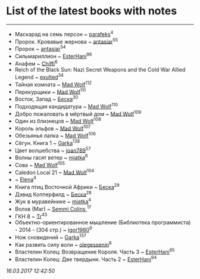 # List of the latest books with notes
---

* Маскарад на семь персон ~ [parafeks](users/163/16366623-vkontakte)<sup>4</sup>
* Пророк. Кровавые жернова ~ [antasiar](users/688/68827372-vkontakte)<sup>55</sup>
* Пророк ~ [antasiar](users/688/68827372-vkontakte)<sup>54</sup>
* Сильмариллион ~ [EsterHani](users/305/30558181-vkontakte)<sup>96</sup>
* Анафем ~ [Chiffi](users/105/105831994080785626680-google)<sup>6</sup>
* Reich of the Black Sun: Nazi Secret Weapons and the Cold War Allied Legend ~ [exulted](users/100/100599204551896265722-google)<sup>34</sup>
* Тайная комната ~ [Mad Wolf](users/947/94738840-vkontakte)<sup>112</sup>
* Перекурщики ~ [Mad Wolf](users/947/94738840-vkontakte)<sup>111</sup>
* Восток, Запад ~ [Беска](users/157/1577468-vkontakte)<sup>30</sup>
* Подходящая кандидатура ~ [Mad Wolf](users/947/94738840-vkontakte)<sup>110</sup>
* Добро пожаловать в мёртвый дом ~ [Mad Wolf](users/947/94738840-vkontakte)<sup>109</sup>
* Один из близнецов ~ [Mad Wolf](users/947/94738840-vkontakte)<sup>108</sup>
* Король эльфов ~ [Mad Wolf](users/947/94738840-vkontakte)<sup>107</sup>
* Обезьянья лапка ~ [Mad Wolf](users/947/94738840-vkontakte)<sup>106</sup>
* Сёгун. Книга 1 ~ [Garka](users/115/115753719718250012620-google)<sup>138</sup>
* Цвет волшебства ~ [joan789](users/240/2401650-vkontakte)<sup>57</sup>
* Волны гасят ветер ~ [miatka](users/351/35140437-vkontakte)<sup>6</sup>
* Сова ~ [Mad Wolf](users/947/94738840-vkontakte)<sup>105</sup>
* Caledon Local 21 ~ [Mad Wolf](users/947/94738840-vkontakte)<sup>104</sup>
*  ~ [Elena](users/459/459594264-yandex)<sup>4</sup>
* Книга птиц Восточной Африки ~ [Беска](users/157/1577468-vkontakte)<sup>29</sup>
* Дэвид Копперфилд ~ [Беска](users/157/1577468-vkontakte)<sup>28</sup>
* Жук в муравейнике ~ [miatka](users/351/35140437-vkontakte)<sup>4</sup>
* Волхв (Маг) ~ [Semmi Colins ](users/100/100632786848817999592-google)<sup>17</sup>
* ГКН 8 ~ [Tr](users/122/12282474-vkontakte)<sup>43</sup>
* Объектно-ориентированное мышление (Библиотека программиста) - 2014 - (304 стр.) ~ [igor1980](users/100/100003094239547-facebook)<sup>9</sup>
* Нож сновидений ~ [Garka](users/115/115753719718250012620-google)<sup>137</sup>
* Как развить силу воли ~ [olegessenin](users/390/3901448-vkontakte)<sup>8</sup>
* Властелин Колец: Возвращение Короля. Часть 3 ~ [EsterHani](users/305/30558181-vkontakte)<sup>95</sup>
* Властелин Колец: Две твердыни. Часть 2 ~ [EsterHani](users/305/30558181-vkontakte)<sup>94</sup>


_16.03.2017 12:42:50_
